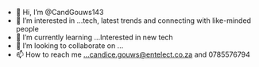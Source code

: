 - 👋 Hi, I’m @CandGouws143
- 👀 I’m interested in ...tech, latest trends and connecting with like-minded people
- 🌱 I’m currently learning ...Interested in new tech
- 💞️ I’m looking to collaborate on ...
- 📫 How to reach me ...candice.gouws@entelect.co.za and 0785576794

<!---
CandGouws143/CandGouws143 is a ✨ special ✨ repository because its `README.md` (this file) appears on your GitHub profile.
You can click the Preview link to take a look at your changes.
--->
